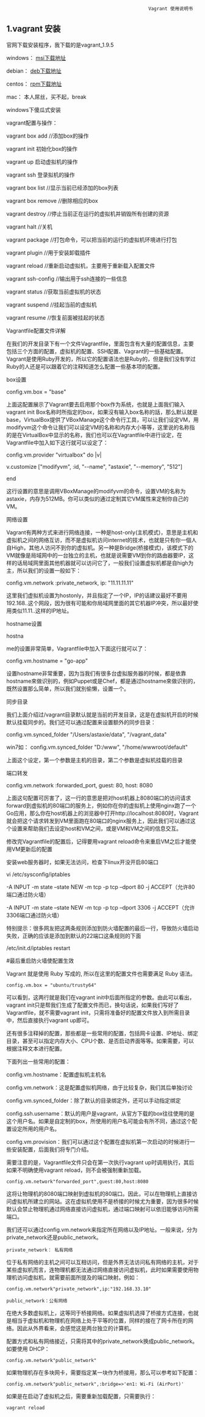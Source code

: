                                                         Vagrant 使用说明书

## 1.vagrant 安装

官网下载安装程序，我下载的是vagrant_1.9.5

windows：
[msi下载地址](https://releases.hashicorp.com/vagrant/1.9.5/vagrant_1.9.5.msi?_ga=2.147953008.697792310.1496625451-64033646.1495087346)


debian：
[deb下载地址](https://releases.hashicorp.com/vagrant/1.9.5/vagrant_1.9.5_x86_64.deb?_ga=2.51607150.697792310.1496625451-64033646.1495087346)

centos：
[rpm下载地址](https://releases.hashicorp.com/vagrant/1.9.5/vagrant_1.9.5_x86_64.rpm?_ga=2.85095134.697792310.1496625451-64033646.1495087346)

mac：
本人屌丝，买不起，break

windows下傻瓜式安装








vagrant配置与操作：

vagrant box add //添加box的操作

vagrant init 初始化box的操作

vagrant up 启动虚拟机的操作

vagrant ssh 登录拟机的操作

vagrant box list //显示当前已经添加的box列表

vagrant box remove //删除相应的box

vagrant destroy //停止当前正在运行的虚拟机并销毁所有创建的资源

vagrant halt //关机

vagrant package //打包命令，可以把当前的运行的虚拟机环境进行打包

vagrant plugin //用于安装卸载插件

vagrant reload //重新启动虚拟机，主要用于重新载入配置文件

vagrant ssh-config //输出用于ssh连接的一些信息

vagrant status //获取当前虚拟机的状态

vagrant suspend //挂起当前的虚拟机

vagrant resume //恢复前面被挂起的状态

Vagrantfile配置文件详解

在我们的开发目录下有一个文件Vagrantfile，里面包含有大量的配置信息，主要包括三个方面的配置，虚拟机的配置、SSH配置、Vagrant的一些基础配置。Vagrant是使用Ruby开发的，所以它的配置语法也是Ruby的，但是我们没有学过Ruby的人还是可以跟着它的注释知道怎么配置一些基本项的配置。

box设置

config.vm.box = "base"

上面这配置展示了Vagrant要去启用那个box作为系统，也就是上面我们输入vagrant init Box名称时所指定的box，如果沒有输入box名称的話，那么默认就是base，VirtualBox提供了VBoxManage这个命令行工具，可以让我们设定VM，用modifyvm这个命令让我们可以设定VM的名称和内存大小等等，这里说的名称指的是在VirtualBox中显示的名称，我们也可以在Vagrantfile中进行设定，在Vagrantfile中加入如下这行就可以设定了：

config.vm.provider "virtualbox" do |v|

v.customize ["modifyvm", :id, "--name", "astaxie", "--memory", "512"]

end

这行设置的意思是调用VBoxManage的modifyvm的命令，设置VM的名称为astaxie，内存为512MB。你可以类似的通过定制其它VM属性来定制你自己的VM。

网络设置

Vagrant有两种方式来进行网络连接，一种是host-only(主机模式)，意思是主机和虚拟机之间的网络互访，而不是虚拟机访问internet的技术，也就是只有你一個人自High，其他人访问不到你的虚拟机。另一种是Bridge(桥接模式)，该模式下的VM就像是局域网中的一台独立的主机，也就是说需要VM到你的路由器要IP，这样的话局域网里面其他机器就可以访问它了，一般我们设置虚拟机都是自high为主，所以我们的设置一般如下：

config.vm.network :private_network, ip: "11.11.11.11"

这里我们虚拟机设置为hostonly，并且指定了一个IP，IP的话建议最好不要用192.168..这个网段，因为很有可能和你局域网里面的其它机器IP冲突，所以最好使用类似11.11..这样的IP地址。

hostname设置

hostna

me的设置非常简单，Vagrantfile中加入下面这行就可以了：

config.vm.hostname = "go-app"

设置hostname非常重要，因为当我们有很多台虚拟服务器的时候，都是依靠hostname來做识别的，例如Puppet或是Chef，都是通过hostname來做识别的，既然设置那么简单，所以我们就別偷懒，设置一个。

同步目录

我们上面介绍过/vagrant目录默认就是当前的开发目录，这是在虚拟机开启的时候默认挂载同步的。我们还可以通过配置来设置额外的同步目录：

config.vm.synced_folder "/Users/astaxie/data", "/vagrant_data"

win7如： config.vm.synced_folder "D:/www", "/home/wwwroot/default"

上面这个设定，第一个参数是主机的目录，第二个参数是虚拟机挂载的目录

端口转发

config.vm.network :forwarded_port, guest: 80, host: 8080

上面这句配置可厉害了，这一行的意思是把对host机器上8080端口的访问请求forward到虚拟机的80端口的服务上，例如你在你的虚拟机上使用nginx跑了一个Go应用，那么你在host机器上的浏览器中打开http://localhost:8080时，Vagrant就会把这个请求转发到VM里面跑在80端口的nginx服务上，因此我们可以通过这个设置来帮助我们去设定host和VM之间，或是VM和VM之间的信息交互。

修改完Vagrantfile的配置后，记得要用vagrant reload命令来重启VM之后才能使用VM更新后的配置

安装web服务器时，如果无法访问，检查下linux开没开启80端口

vi /etc/sysconfig/iptables

-A INPUT -m state –state NEW -m tcp -p tcp –dport 80 -j ACCEPT（允许80端口通过防火墙）

-A INPUT -m state –state NEW -m tcp -p tcp –dport 3306 -j ACCEPT（允许3306端口通过防火墙）

特别提示：很多网友把这两条规则添加到防火墙配置的最后一行，导致防火墙启动失败，正确的应该是添加到默认的22端口这条规则的下面

/etc/init.d/iptables restart

#最后重启防火墙使配置生效 



Vagrant 就是使用 Ruby 写成的, 所以在这里的配置文件也需要满足 Ruby 语法。

    config.vm.box = "ubuntu/trusty64"

可以看到，这两行就是我们在vagrant init中后面所指定的参数。由此可以看出，vagrant init只是帮我们生成了配置文件而已，换句话说，如果我们写好了Vagrantfile，就不需要vagrant init，只需将准备好的配置文件放入到所需目录中，然后直接执行vagrant up即可。

还有很多注释掉的配置，那些都是一些常用的配置，包括网卡设置、IP地址、绑定目录，甚至可以指定内存大小、CPU个数、是否启动界面等等。如果需要，可以根据注释文本进行配置。

下面列出一些常用的配置：

config.vm.hostname：配置虚拟机主机名

config.vm.network：这是配置虚拟机网络，由于比较复杂，我们其后单独讨论

config.vm.synced_folder：除了默认的目录绑定外，还可以手动指定绑定

config.ssh.username：默认的用户是vagrant，从官方下载的box往往使用的是这个用户名。如果是自定制的box，所使用的用户名可能会有所不同，通过这个配置设定所用的用户名。

config.vm.provision：我们可以通过这个配置在虚拟机第一次启动的时候进行一些安装配置，后面我们将专门介绍。

需要注意的是，Vagrantfile文件只会在第一次执行vagrant up时调用执行，其后如果不明确使用vagrant reload，则不会被强制重新加载。

    config.vm.network"forwarded_port",guest:80,host:8080

这将让物理机的8080端口映射到虚拟机的80端口。因此，可以在物理机上直接访问虚拟机所建立的网站。这在虚拟机使用不是桥接的时候尤为重要，因为很多时候默认会禁止物理机通过网络直接访问虚拟机，通过端口映射可以依旧能够访问所需端口。

我们还可以通过config.vm.network来指定所在网络以及IP地址。一般来说，分为private_network还是public_network。

    private_network： 私有网络

位于私有网络的主机之间可以互相访问，但是外界无法访问私有网络的主机，对于某些虚拟机而言，连物理机都无法通过网络直接访问虚拟机，此时如果需要使用物理机访问虚拟机，就需要前面所提及的端口映射。例如：

    config.vm.network"private_network",ip:"192.168.33.10"

    public_network：公有网络

在绝大多数虚拟机上，这等同于桥接网络。如果虚拟机选择了桥接方式连接，也就是相当于虚拟机和物理机在网络上处于平等的位置，同样的接在了网卡所在的网络。因此从外界看来，会感觉这是两台独立的计算机。

配置方式和私有网络接近，只需将其中的private_network换成public_network。如要使用 DHCP：

    config.vm.network"public_network"

如果物理机存在多块网卡，需要指定某一块作为桥接用，那么可以参考如下配置：

    config.vm.network"public_network",:bridge=>'en1: Wi-Fi (AirPort)'

如果是在启动了虚拟机之后，需要重新加载配置，只需要执行：

    vagrant reload
